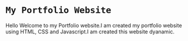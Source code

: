 # `My Portfolio Website`

Hello Welcome to my Portfolio website.I am created my portfolio website using HTML, CSS and Javascript.I am created this website dyanamic.
